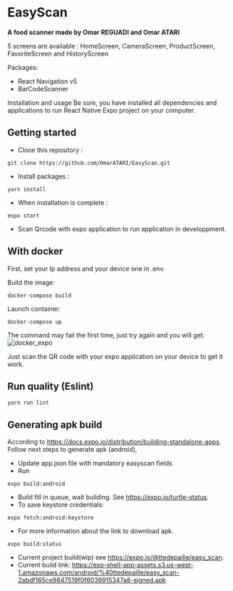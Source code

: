 # EasyScan

**A food scanner made by Omar REGUADI and Omar ATARI**

5 screens are available : HomeScreen, CameraScreen, ProductScreen, FavoriteScreen and HistoryScreen 

Packages:
- React Navigation v5
- BarCodeScanner

Installation and usage
Be sure, you have installed all dependencies and applications to run React Native Expo project on your computer.


## Getting started

- Clone this repository :
```
git clone https://github.com/OmarATARI/EasyScan.git
```

- Install packages :
```
yarn install
```

- When installation is complete :
```
expo start
```

- Scan Qrcode with expo application to run application in developpment.

## With docker

First, set your Ip address and your device one in .env.

Build the image:
```
docker-compose build
```

Launch container:
```
docker-compose up
```

The command may fail the first time, just try again and you will get:
![docker_expo](https://user-images.githubusercontent.com/23456982/103885316-1dee8780-50e0-11eb-954a-16c23cae737d.png)


Just scan the QR code with your expo application on your device to get it work.


## Run quality (Eslint)

```
yarn run lint
```

## Generating apk build

According to https://docs.expo.io/distribution/building-standalone-apps. Follow next steps to generate apk (android),
- Update app.json file with mandatory easyscan fields
- Run
```
expo build:android
```
- Build fill in queue, wait building. See https://expo.io/turtle-status.
- To save keystore credentials:
```
expo fetch:android:keystore
```
- For more information about the link to download apk.
```
expo build:status
```
- Current project build(wip) see https://expo.io/@ttedepaille/easy_scan.
- Current build link: https://exp-shell-app-assets.s3.us-west-1.amazonaws.com/android/%40ttedepaille/easy_scan-2abdf165ce9847519f0f6039915347a8-signed.apk
